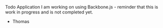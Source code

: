 Todo Application I am working on using Backbone.js - reminder that this is work in progress and is not completed yet.

- Thomas
